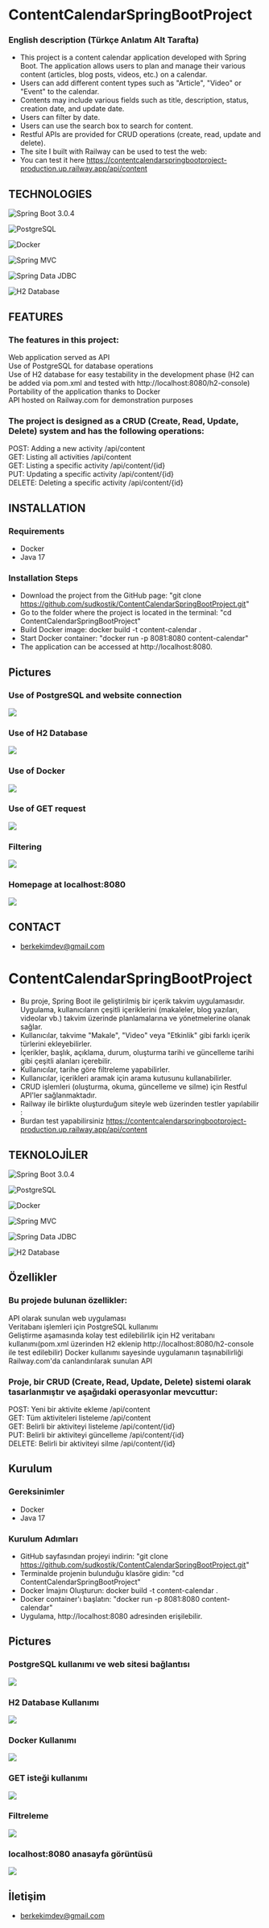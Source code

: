 # ContentCalendarSpringBootProject  
### English description (Türkçe Anlatım Alt Tarafta)
* This project is a content calendar application developed with Spring Boot. The application allows users to plan and manage their various content (articles, blog posts, videos, etc.) on a calendar.
* Users can add different content types such as "Article", "Video" or "Event" to the calendar.
* Contents may include various fields such as title, description, status, creation date, and update date.
* Users can filter by date.
* Users can use the search box to search for content.
* Restful APIs are provided for CRUD operations (create, read, update and delete).
* The site I built with Railway can be used to test the web:  
* You can test it here https://contentcalendarspringbootproject-production.up.railway.app/api/content 

## TECHNOLOGIES
![Spring Boot 3.0.4](https://img.shields.io/badge/Spring%20Boot-3.0.4-green.svg?style=flat-square&logo=springboot)

![PostgreSQL](https://img.shields.io/badge/PostgreSQL-blue.svg?style=flat-square&logo=postgresql)

![Docker](https://img.shields.io/badge/Docker-blue.svg?style=flat-square&logo=docker)

![Spring MVC](https://img.shields.io/badge/Spring%20MVC-green.svg?style=flat-square&logo=spring)

![Spring Data JDBC](https://img.shields.io/badge/Spring%20Data%20JDBC-green.svg?style=flat-square&logo=spring)

![H2 Database](https://img.shields.io/badge/H2%20Database-orange.svg?style=flat-square&logo=h2)



## FEATURES
### The features in this project:

Web application served as API  
Use of PostgreSQL for database operations  
Use of H2 database for easy testability in the development phase (H2 can be added via pom.xml and tested with http://localhost:8080/h2-console)  
Portability of the application thanks to Docker  
API hosted on Railway.com for demonstration purposes  


### The project is designed as a CRUD (Create, Read, Update, Delete) system and has the following operations:

POST: Adding a new activity /api/content  
GET: Listing all activities /api/content  
GET: Listing a specific activity /api/content/{id}   
PUT: Updating a specific activity /api/content/{id}  
DELETE: Deleting a specific activity /api/content/{id}  

## INSTALLATION
### Requirements
* Docker
* Java 17

### Installation Steps
* Download the project from the GitHub page:
"git clone https://github.com/sudkostik/ContentCalendarSpringBootProject.git"
* Go to the folder where the project is located in the terminal:
 "cd ContentCalendarSpringBootProject"
* Build Docker image:
docker build -t content-calendar .
* Start Docker container:
"docker run -p 8081:8080 content-calendar"
* The application can be accessed at http://localhost:8080. 


## Pictures

### **Use of PostgreSQL and website connection**
![](pictures/railwaypostgresql.PNG)
### **Use of H2 Database**
![](pictures/jsonFormatData.PNG)
### **Use of Docker**
![](pictures/docker.PNG)
### **Use of GET request**
![](pictures/content.PNG)
### **Filtering**
![](pictures/filter.PNG)
### **Homepage at localhost:8080**
![](pictures/railway.PNG)

## CONTACT
* berkekimdev@gmail.com







# ContentCalendarSpringBootProject
* Bu proje, Spring Boot ile geliştirilmiş bir içerik takvim uygulamasıdır. Uygulama, kullanıcıların çeşitli içeriklerini (makaleler, blog yazıları, videolar vb.) takvim üzerinde planlamalarına ve yönetmelerine olanak sağlar.  
* Kullanıcılar, takvime "Makale", "Video" veya "Etkinlik" gibi farklı içerik türlerini ekleyebilirler.  
* İçerikler, başlık, açıklama, durum, oluşturma tarihi ve güncelleme tarihi gibi çeşitli alanları içerebilir.  
* Kullanıcılar, tarihe göre filtreleme yapabilirler.  
* Kullanıcılar, içerikleri aramak için arama kutusunu kullanabilirler.  
* CRUD işlemleri (oluşturma, okuma, güncelleme ve silme) için Restful API'ler sağlanmaktadır.  
* Railway ile birlikte oluşturduğum siteyle web üzerinden testler yapılabilir :  
* Burdan test yapabilirsiniz https://contentcalendarspringbootproject-production.up.railway.app/api/content 

## TEKNOLOJİLER
![Spring Boot 3.0.4](https://img.shields.io/badge/Spring%20Boot-3.0.4-green.svg?style=flat-square&logo=springboot)

![PostgreSQL](https://img.shields.io/badge/PostgreSQL-blue.svg?style=flat-square&logo=postgresql)

![Docker](https://img.shields.io/badge/Docker-blue.svg?style=flat-square&logo=docker)

![Spring MVC](https://img.shields.io/badge/Spring%20MVC-green.svg?style=flat-square&logo=spring)

![Spring Data JDBC](https://img.shields.io/badge/Spring%20Data%20JDBC-green.svg?style=flat-square&logo=spring)

![H2 Database](https://img.shields.io/badge/H2%20Database-orange.svg?style=flat-square&logo=h2)



## Özellikler
### Bu projede bulunan özellikler:

API olarak sunulan web uygulaması  
Veritabanı işlemleri için PostgreSQL kullanımı  
Geliştirme aşamasında kolay test edilebilirlik için H2 veritabanı kullanımı(pom.xml üzerinden H2 eklenip http://localhost:8080/h2-console ile test edilebilir)
Docker kullanımı sayesinde uygulamanın taşınabilirliği  
Railway.com'da canlandırılarak sunulan API  


### Proje, bir CRUD (Create, Read, Update, Delete) sistemi olarak tasarlanmıştır ve aşağıdaki operasyonlar mevcuttur:

POST: Yeni bir aktivite ekleme /api/content  
GET: Tüm aktiviteleri listeleme /api/content  
GET: Belirli bir aktiviteyi listeleme /api/content/{id}   
PUT: Belirli bir aktiviteyi güncelleme /api/content/{id}  
DELETE: Belirli bir aktiviteyi silme /api/content/{id}  

## Kurulum
### Gereksinimler
* Docker
* Java 17

### Kurulum Adımları
* GitHub sayfasından projeyi indirin:
"git clone https://github.com/sudkostik/ContentCalendarSpringBootProject.git"
* Terminalde projenin bulunduğu klasöre gidin:
 "cd ContentCalendarSpringBootProject"
* Docker İmajını Oluşturun:
docker build -t content-calendar .
* Docker container'ı başlatın:
"docker run -p 8081:8080 content-calendar"
* Uygulama, http://localhost:8080 adresinden erişilebilir. 


## Pictures

### **PostgreSQL kullanımı ve web sitesi bağlantısı**
![](pictures/railwaypostgresql.PNG)
### **H2 Database Kullanımı**
![](pictures/jsonFormatData.PNG)
### **Docker Kullanımı**
![](pictures/docker.PNG)
### **GET isteği kullanımı**
![](pictures/content.PNG)
### **Filtreleme**
![](pictures/filter.PNG)
### **localhost:8080 anasayfa görüntüsü**
![](pictures/railway.PNG)

## İletişim
* berkekimdev@gmail.com









